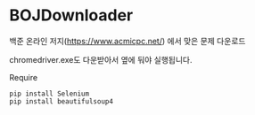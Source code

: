 # BOJDownloader
백준 온라인 저지(https://www.acmicpc.net/) 에서 맞은 문제 다운로드

chromedriver.exe도 다운받아서 옆에 둬야 실행됩니다.

Require
```
pip install Selenium
pip install beautifulsoup4
```

